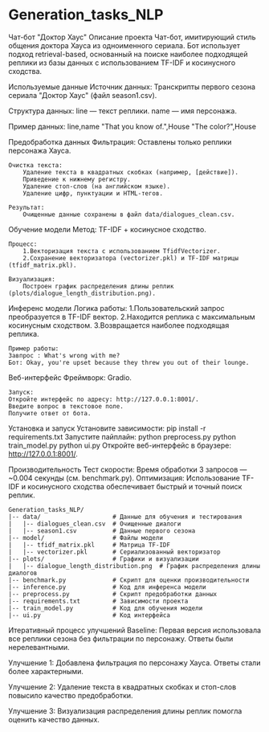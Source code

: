 # Generation_tasks_NLP
Чат-бот "Доктор Хаус"
Описание проекта
Чат-бот, имитирующий стиль общения доктора Хауса из одноименного сериала. Бот использует подход retrieval-based, основанный на поиске наиболее подходящей реплики из базы данных с использованием TF-IDF и косинусного сходства.

Используемые данные
Источник данных: Транскрипты первого сезона сериала "Доктор Хаус" (файл season1.csv).

Структура данных:
    line — текст реплики.
    name — имя персонажа.

Пример данных:
    line,name
    "That you know of.",House
    "The color?",House

Предобработка данных
    Фильтрация: 
        Оставлены только реплики персонажа Хауса.

    Очистка текста:
        Удаление текста в квадратных скобках (например, [действие]).
        Приведение к нижнему регистру.
        Удаление стоп-слов (на английском языке).
        Удаление цифр, пунктуации и HTML-тегов.

    Результат: 
        Очищенные данные сохранены в файл data/dialogues_clean.csv.

Обучение модели
    Метод: TF-IDF + косинусное сходство.

    Процесс:
        1.Векторизация текста с использованием TfidfVectorizer.
        2.Сохранение векторизатора (vectorizer.pkl) и TF-IDF матрицы (tfidf_matrix.pkl).

    Визуализация: 
        Построен график распределения длины реплик (plots/dialogue_length_distribution.png).

Инференс модели
    Логика работы:
        1.Пользовательский запрос преобразуется в TF-IDF вектор.
        2.Находится реплика с максимальным косинусным сходством.
        3.Возвращается наиболее подходящая реплика.

    Пример работы:
    Завпрос : What's wrong with me?
    Бот: Okay, you're upset because they threw you out of their lounge.
    
    
Веб-интерфейс
    Фреймворк: Gradio.

    Запуск:
    Откройте интерфейс по адресу: http://127.0.0.1:8001/.
    Введите вопрос в текстовое поле.
    Получите ответ от бота.

Установка и запуск
        Установите зависимости:
        pip install -r requirements.txt
    Запустите пайплайн:
        python preprocess.py
        python train_model.py
        python ui.py
    Откройте веб-интерфейс в браузере: http://127.0.0.1:8001/.

Производительность
Тест скорости: Время обработки 3 запросов — ~0.004 секунды (см. benchmark.py).
Оптимизация: Использование TF-IDF и косинусного сходства обеспечивает быстрый и точный поиск реплик.


    Generation_tasks_NLP/
    |-- data/                    # Данные для обучения и тестирования
    |   |-- dialogues_clean.csv  # Очищенные диалоги
    |   |-- season1.csv          # Данные первого сезона
    |-- model/                   # Файлы модели
    |   |-- tfidf_matrix.pkl     # Матрица TF-IDF
    |   |-- vectorizer.pkl       # Сериализованный векторизатор
    |-- plots/                   # Графики и визуализации
    |   |-- dialogue_length_distribution.png  # График распределения длины диалогов
    |-- benchmark.py             # Скрипт для оценки производительности
    |-- inference.py             # Код для инференса модели
    |-- preprocess.py            # Скрипт предобработки данных
    |-- requirements.txt         # Зависимости проекта
    |-- train_model.py           # Код для обучения модели
    |-- ui.py                    # Код интерфейса


Итеративный процесс улучшений
Baseline: Первая версия использовала все реплики сезона без фильтрации по персонажу. Ответы были нерелевантными.

Улучшение 1: Добавлена фильтрация по персонажу Хауса. Ответы стали более характерными.

Улучшение 2: Удаление текста в квадратных скобках и стоп-слов повысило качество предобработки.

Улучшение 3: Визуализация распределения длины реплик помогла оценить качество данных.
